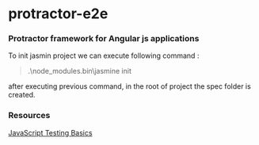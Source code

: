 # protractor-e2e
### Protractor framework for Angular js applications   
To init jasmin project we can execute following command :   
> .\node_modules\.bin\jasmine init   <br/>

after executing previous command, in the root of project the spec folder is created.
### Resources   
[JavaScript Testing Basics](https://www.youtube.com/watch?v=yrGkDeBHqvY)